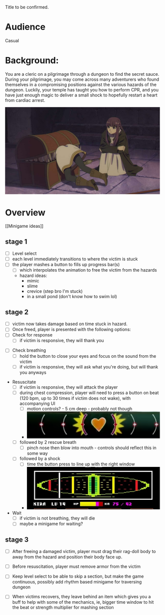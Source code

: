 Title to be confirmed.
# Audience
Casual
# Background:
You are a cleric on a pilgrimage through a dungeon to find the secret sauce.  During your pilgrimage, you may come across many adventurers who found themselves in a compromising positions against the various hazards of the dungeon.   Luckily, your temple has taught you how to perform CPR, and you have just enough magic to deliver a small shock to hopefully restart a heart from cardiac arrest.

![](references/frieren-mimic.png)
# Overview

[[Minigame ideas]]
## stage 1
* [ ] Level select
* [ ] each level immediately transitions to where the victim is stuck
* [ ] the player mashes a button to fills up progress bar(s)
	* [ ] which interpolates the animation to free the victim from the hazards
	* hazard ideas:
		* mimic
		* slime
		* crevice (step bro I'm stuck)
		* in a small pond (don't know how to swim lol)
## stage 2
* [ ] victim now takes damage based on time stuck in hazard.
* [ ] Once freed, player is presented with the following options:
* [ ] Check for response
	- [ ] if victim is responsive, they will thank you
- [ ] Check breathing
	- [ ] hold the button to close your eyes and focus on the sound from the victim
	- [ ] if victim is responsive, they will ask what you're doing, but will thank you anyways
- Resuscitate
	- [ ] if victim is responsive, they will attack the player
	- [ ] during chest compression, player will need to press a button on beat (120 bpm, up to 30 times if victim does not wake), with accompanying UI
		- [ ] motion controls? - 5 cm deep -  probably not though
		- ![](references/mad-rat-dead-beat-assist.png)
	- [ ] followed by 2 rescue breath
		- [ ] pinch nose then blow into mouth - controls should reflect this in some way
	- [ ] followed by a shock
		- [ ] time the button press to line up with the right window
		- ![](references/undertale-attack-bar.png)
- Wait
	- [ ] if victim is not breathing, they will die
	- [ ] maybe a minigame for waiting?
## stage 3

* [ ] After freeing a damaged victim, player must drag their rag-doll body to away from the hazard and position their body face up.
* [ ] Before resuscitation, player must remove armor from the victim
* [ ] Keep level select to be able to skip a section, but make the game continuous, possibly add rhythm based minigame for traversing dungeon
* [ ] When victims recovers, they leave behind an item which gives you a buff to help with some of the mechanics, ie, bigger time window to hit the beat or strength multiplier for mashing section

